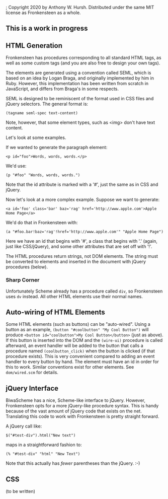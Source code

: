 ; Copyright 2020 by Anthony W. Hursh. Distributed under the same MIT license as Fronkensteen as a whole.

## This is a work in progress

## HTML Generation

Fronkensteen has procedures corresponding to all standard HTML tags, as well as some custom tags (and you are also free to design your own tags).

The elements are generated using a convention called SEML, which is based on an idea by Logan Braga, and originally implemented by him in Ruby. However, this implementation has been written from scratch in JavaScript, and differs from Braga's in some respects.

SEML is designed to be reminiscent of the format used in CSS files and jQuery selectors. The general format is:
```
(tagname seml-spec text-content)
```

Note, however, that some element types, such as &lt;img&gt; don't have text content.

Let's look at some examples.

If we wanted to generate the paragraph element:
```
<p id="foo">Words, words, words.</p>
```

We'd use:

```
(p "#foo" "Words, words, words.")

```

Note that the id attribute is marked with a '#', just the same as in CSS and jQuery.

Now let's look at a more complex example. Suppose we want to generate:

```
<a id='foo' class='bar' baz='rag' href='http://www.apple.com'>Apple Home Page</a>
```

We'd do that in Fronkensteen with:

```
(a "#foo.bar!baz='rag'!href='http://www.apple.com'" "Apple Home Page")
```

Here we have an id that begins with '#', a class that begins with '.' (again, just like CSS/jQuery), and some other attributes that are set off with '!'.

The HTML procedures return strings, not DOM elements. The string must be converted to elements and inserted in the document with jQuery procedures (below).

### **Sharp Corner**

Unfortunately Scheme already has a procedure called `div`, so Fronkensteen uses `dv` instead. All other HTML elements use their normal names.

## Auto-wiring of HTML Elements

Some HTML elements (such as buttons) can be "auto-wired". Using a button as an example, `(button "#coolbutton" "My Cool Button")` will produce `<button id="coolbutton">My Cool Button</button>` (just as above). If this button is inserted into the DOM and the `(wire-ui)` procedure is called afterward, an event handler will be added to the button that calls a procedure named `(coolbutton_click)` when the button is clicked (if that procedure exists). This is very convenient compared to adding an event handler to every button by hand. The element must have an id in order for this to work. Similar conventions exist for other elements. See `dom/wired.scm` for details.


## jQuery Interface

BiwaScheme has a nice, Scheme-like interface to jQuery. However, Fronkensteen opts for a more jQuery-like procedure syntax. This is handy because of the vast amount of jQuery code that exists on the net. Translating this code to work with Fronkensteen is pretty straight forward.

A jQuery call like:

```
$("#test-div").html("New text")

```

maps in a straightforward fashion to:

```
(% "#test-div" "html" "New Text")
```

Note that this actually has *fewer* parentheses than the jQuery. :-)



## CSS

(to be written)
